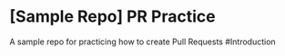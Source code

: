 # [Sample Repo] PR Practice
A sample repo for practicing how to create Pull Requests
#Introduction 

